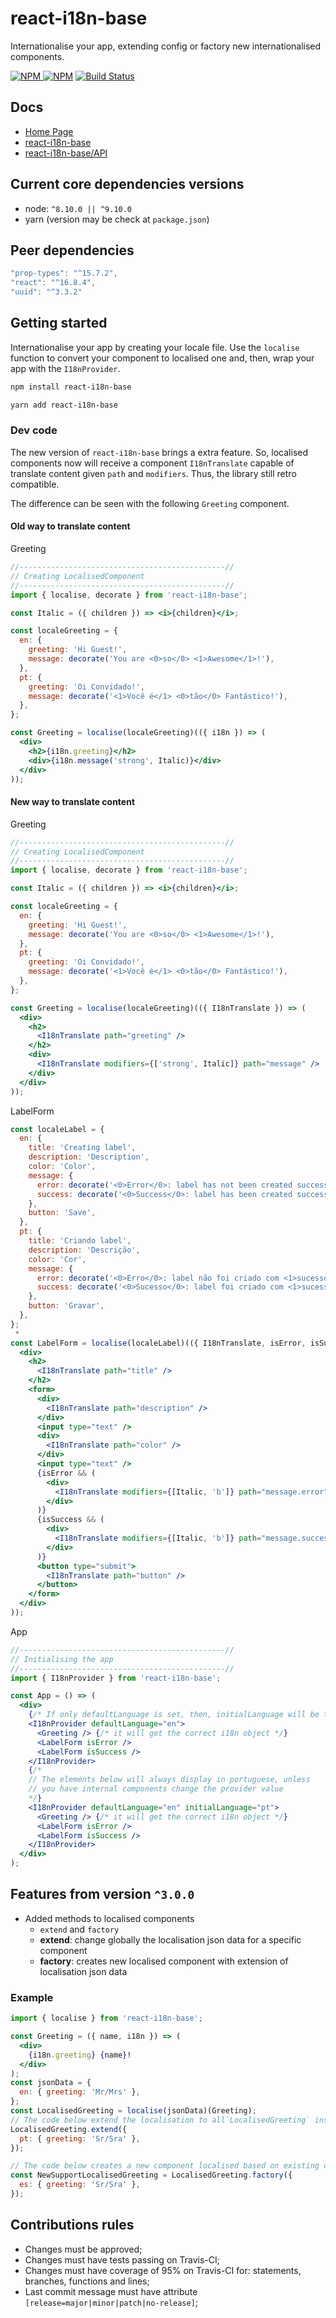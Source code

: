 # react-i18n-base

Internationalise your app, extending config or factory new internationalised components.

[![NPM](https://img.shields.io/npm/v/react-i18n-base.svg?style=flat-square) ![NPM](https://img.shields.io/npm/dm/react-i18n-base.svg?style=flat-square)](https://www.npmjs.com/package/react-i18n-base)
[![Build Status](https://img.shields.io/travis/daniloster/react-i18n-base/master.svg?style=flat-square)](https://travis-ci.org/daniloster/react-i18n-base)

## Docs

- [Home Page](http://codeinbox.me/react-i18n-base/)
- [react-i18n-base](https://github.com/daniloster/react-i18n-base/blob/master/README.md)
- [react-i18n-base/API](https://github.com/daniloster/react-i18n-base/blob/master/API.md)

## Current core dependencies versions

- node: `^8.10.0 || ^9.10.0`
- yarn (version may be check at `package.json`)

## Peer dependencies

```js static
"prop-types": "^15.7.2",
"react": "^16.8.4",
"uuid": "^3.3.2"
```

## Getting started

Internationalise your app by creating your locale file. Use the `localise` function to convert your component to localised one and, then, wrap your app with the `I18nProvider`.

```sh static
npm install react-i18n-base
```

```sh static
yarn add react-i18n-base
```

### Dev code

The new version of `react-i18n-base` brings a extra feature. So, localised components now will receive a component `I18nTranslate` capable of translate content given `path` and `modifiers`. Thus, the library still retro compatible.

The difference can be seen with the following `Greeting` component.

#### Old way to translate content

Greeting

```jsx static
//----------------------------------------------//
// Creating LocalisedComponent
//----------------------------------------------//
import { localise, decorate } from 'react-i18n-base';

const Italic = ({ children }) => <i>{children}</i>;

const localeGreeting = {
  en: {
    greeting: 'Hi Guest!',
    message: decorate('You are <0>so</0> <1>Awesome</1>!'),
  },
  pt: {
    greeting: 'Oi Convidado!',
    message: decorate('<1>Você é</1> <0>tão</0> Fantástico!'),
  },
};

const Greeting = localise(localeGreeting)(({ i18n }) => (
  <div>
    <h2>{i18n.greeting}</h2>
    <div>{i18n.message('strong', Italic)}</div>
  </div>
));
```

#### New way to translate content

Greeting

```jsx static
//----------------------------------------------//
// Creating LocalisedComponent
//----------------------------------------------//
import { localise, decorate } from 'react-i18n-base';

const Italic = ({ children }) => <i>{children}</i>;

const localeGreeting = {
  en: {
    greeting: 'Hi Guest!',
    message: decorate('You are <0>so</0> <1>Awesome</1>!'),
  },
  pt: {
    greeting: 'Oi Convidado!',
    message: decorate('<1>Você é</1> <0>tão</0> Fantástico!'),
  },
};

const Greeting = localise(localeGreeting)(({ I18nTranslate }) => (
  <div>
    <h2>
      <I18nTranslate path="greeting" />
    </h2>
    <div>
      <I18nTranslate modifiers={['strong', Italic]} path="message" />
    </div>
  </div>
));
```

LabelForm

```jsx static
const localeLabel = {
  en: {
    title: 'Creating label',
    description: 'Description',
    color: 'Color',
    message: {
      error: decorate('<0>Error</0>: label has not been created successfully.'),
      success: decorate('<0>Success</0>: label has been created successfully!'),
    },
    button: 'Save',
  },
  pt: {
    title: 'Criando label',
    description: 'Descrição',
    color: 'Cor',
    message: {
      error: decorate('<0>Erro</0>: label não foi criado com <1>sucesso</1>.'),
      success: decorate('<0>Sucesso</0>: label foi criado com <1>sucesso</1>!'),
    },
    button: 'Gravar',
  },
};
 *
const LabelForm = localise(localeLabel)(({ I18nTranslate, isError, isSuccess }) => (
  <div>
    <h2>
      <I18nTranslate path="title" />
    </h2>
    <form>
      <div>
        <I18nTranslate path="description" />
      </div>
      <input type="text" />
      <div>
        <I18nTranslate path="color" />
      </div>
      <input type="text" />
      {isError && (
        <div>
          <I18nTranslate modifiers={[Italic, 'b']} path="message.error" />
        </div>
      )}
      {isSuccess && (
        <div>
          <I18nTranslate modifiers={[Italic, 'b']} path="message.success" />
        </div>
      )}
      <button type="submit">
        <I18nTranslate path="button" />
      </button>
    </form>
  </div>
));
```

App

```jsx static
//----------------------------------------------//
// Initialising the app
//----------------------------------------------//
import { I18nProvider } from 'react-i18n-base';

const App = () => (
  <div>
    {/* If only defaultLanguage is set, then, initialLanguage will be the defaultLanguage value  */}
    <I18nProvider defaultLanguage="en">
      <Greeting /> {/* it will get the correct i18n object */}
      <LabelForm isError />
      <LabelForm isSuccess />
    </I18nProvider>
    {/*
    // The elements below will always display in portuguese, unless
    // you have internal components change the provider value
    */}
    <I18nProvider defaultLanguage="en" initialLanguage="pt">
      <Greeting /> {/* it will get the correct i18n object */}
      <LabelForm isError />
      <LabelForm isSuccess />
    </I18nProvider>
  </div>
);
```

## Features from version `^3.0.0`

- Added methods to localised components
  - `extend` and `factory`
  - **extend**: change globally the localisation json data for a specific component
  - **factory**: creates new localised component with extension of localisation json data

### Example

```jsx static
import { localise } from 'react-i18n-base';

const Greeting = ({ name, i18n }) => (
  <div>
    {i18n.greeting} {name}!
  </div>
);
const jsonData = {
  en: { greeting: 'Mr/Mrs' },
};
const LocalisedGreeting = localise(jsonData)(Greeting);
// The code below extend the localisation to all`LocalisedGreeting` instances
LocalisedGreeting.extend({
  pt: { greeting: 'Sr/Sra' },
});

// The code below creates a new component localised based on existing one not affecting the other `LocalisedGreeting` instances
const NewSupportLocalisedGreeting = LocalisedGreeting.factory({
  es: { greeting: 'Sr/Sra' },
});
```

## Contributions rules

- Changes must be approved;
- Changes must have tests passing on Travis-CI;
- Changes must have coverage of 95% on Travis-CI for: statements, branches, functions and lines;
- Last commit message must have attribute `[release=major|minor|patch|no-release]`;

